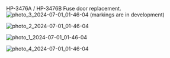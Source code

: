 HP-3476A / HP-3476B Fuse door replacement.
![photo_3_2024-07-01_01-46-04](https://github.com/SzelesPeter/HP-3476A/assets/128534785/f05eb7f3-371c-4d84-93cf-df5972f264b5)
(markings are in development)

![photo_2_2024-07-01_01-46-04](https://github.com/SzelesPeter/HP-3476A/assets/128534785/b5ce7074-d132-4b69-9d10-ebe22ccc8bf8)

![photo_1_2024-07-01_01-46-04](https://github.com/SzelesPeter/HP-3476A/assets/128534785/5543efa1-f8cb-4364-bf69-f84f231709c9)

![photo_4_2024-07-01_01-46-04](https://github.com/SzelesPeter/HP-3476A/assets/128534785/60875245-1461-4566-a7fa-5459a8eab7eb)


